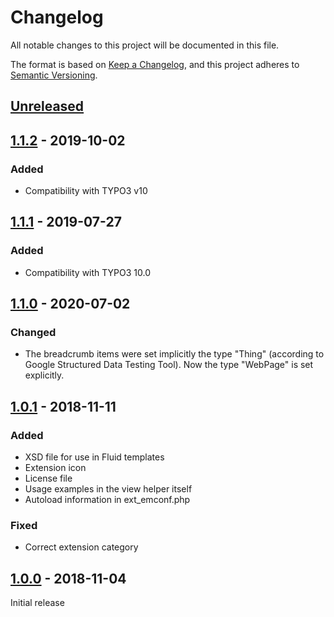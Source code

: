 # Changelog
All notable changes to this project will be documented in this file.

The format is based on [Keep a Changelog](https://keepachangelog.com/en/1.0.0/),
and this project adheres to [Semantic Versioning](https://semver.org/spec/v2.0.0.html).

## [Unreleased]

## [1.1.2] - 2019-10-02

### Added
- Compatibility with TYPO3 v10

## [1.1.1] - 2019-07-27

### Added
- Compatibility with TYPO3 10.0

## [1.1.0] - 2020-07-02

### Changed
- The breadcrumb items were set implicitly the type "Thing" (according to Google Structured Data Testing Tool). Now the type "WebPage" is set explicitly.

## [1.0.1] - 2018-11-11

### Added
- XSD file for use in Fluid templates
- Extension icon
- License file
- Usage examples in the view helper itself
- Autoload information in ext_emconf.php

### Fixed
- Correct extension category

## [1.0.0] - 2018-11-04

Initial release


[Unreleased]: https://github.com/brotkrueml/jobrouter-client/compare/v1.1.2...HEAD
[1.1.2]: https://github.com/brotkrueml/sdbreadcrumb/compare/v1.1.1...v1.1.2
[1.1.1]: https://github.com/brotkrueml/sdbreadcrumb/compare/v1.1.0...v1.1.1
[1.1.0]: https://github.com/brotkrueml/sdbreadcrumb/compare/v1.0.1...v1.1.0
[1.0.1]: https://github.com/brotkrueml/sdbreadcrumb/compare/v1.0.0...v1.0.1
[1.0.0]: https://github.com/brotkrueml/sdbreadcrumb/releases/tag/v1.0.0
